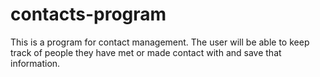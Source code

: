 # contacts-program

This is a program for contact management. 
The user will be able to keep track of people they have met or made contact with and save that information. 
